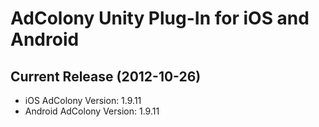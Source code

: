 AdColony Unity Plug-In for iOS and Android
==========================================

Current Release (2012-10-26)
----------------------------
- iOS AdColony Version: 1.9.11
- Android AdColony Version: 1.9.11

